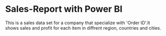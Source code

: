 # Sales-Report with Power BI
This is a sales data set for a company that specialize with 'Order ID'.It shows sales and profit for each item in diffrent region, countries and cities.
